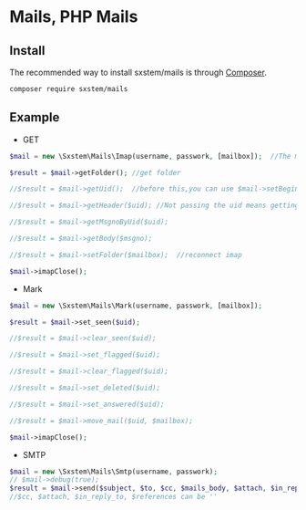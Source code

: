 Mails, PHP Mails
=======================

## Install

The recommended way to install sxstem/mails is through
[Composer](http://getcomposer.org).

```bash
composer require sxstem/mails
```


## Example

- GET
```php
$mail = new \Sxstem\Mails\Imap(username, passwork, [mailbox]);  //The mailbox defaults to inbox

$result = $mail->getFolder(); //get folder

//$result = $mail->getUid();  //before this,you can use $mail->setBeginDate(),$mail->setEndDate() to set bigin date, end date

//$result = $mail->getHeader($uid); //Not passing the uid means getting the headers for all messages under the current mailbox

//$result = $mail->getMsgnoByUid($uid);

//$result = $mail->getBody($msgno);

//$result = $mail->setFolder($mailbox);  //reconnect imap

$mail->imapClose();
```


- Mark
```php
$mail = new \Sxstem\Mails\Mark(username, passwork, [mailbox]);

$result = $mail->set_seen($uid);

//$result = $mail->clear_seen($uid);

//$result = $mail->set_flagged($uid);

//$result = $mail->clear_flagged($uid);

//$result = $mail->set_deleted($uid);

//$result = $mail->set_answered($uid);

//$result = $mail->move_mail($uid, $mailbox);

$mail->imapClose();
```

- SMTP
```php
$mail = new \Sxstem\Mails\Smtp(username, passwork);
// $mail->debug(true);
$result = $mail->send($subject, $to, $cc, $mails_body, $attach, $in_reply_to, $references);
//$cc, $attach, $in_reply_to, $references can be ''
```

